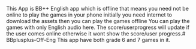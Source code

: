 This App is BB++ English app which is offline that means you need not be online to play the games in your phone initially you need internet to download the assets then you can play the games offline
You can play the games with only English audio here.
The score/userprogress will update if the user comes online otherwise it wont show the score/user progress.# BBplusplus-Off-Eng
This app have both grade 6 and 7 games in it.

